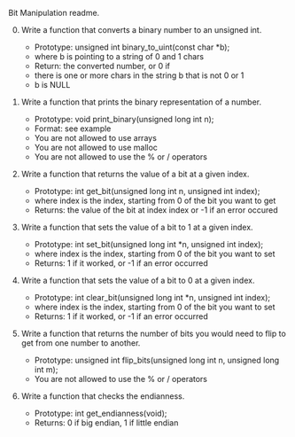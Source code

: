 Bit Manipulation readme.

0. Write a function that converts a binary number to an unsigned int.
	* Prototype: unsigned int binary_to_uint(const char *b);
	* where b is pointing to a string of 0 and 1 chars
	* Return: the converted number, or 0 if
	* there is one or more chars in the string b that is not 0 or 1
	* b is NULL

1. Write a function that prints the binary representation of a number.
	* Prototype: void print_binary(unsigned long int n);
	* Format: see example
	* You are not allowed to use arrays
	* You are not allowed to use malloc
	* You are not allowed to use the % or / operators

2. Write a function that returns the value of a bit at a given index.
	* Prototype: int get_bit(unsigned long int n, unsigned int index);
	* where index is the index, starting from 0 of the bit you want to get
	* Returns: the value of the bit at index index or -1 if an error occured

3. Write a function that sets the value of a bit to 1 at a given index.
	* Prototype: int set_bit(unsigned long int *n, unsigned int index);
	* where index is the index, starting from 0 of the bit you want to set
	* Returns: 1 if it worked, or -1 if an error occurred

4. Write a function that sets the value of a bit to 0 at a given index.
	* Prototype: int clear_bit(unsigned long int *n, unsigned int index);
	* where index is the index, starting from 0 of the bit you want to set
	* Returns: 1 if it worked, or -1 if an error occurred

5. Write a function that returns the number of bits you would need to flip to get from one number to another.
	* Prototype: unsigned int flip_bits(unsigned long int n, unsigned long int m);
	* You are not allowed to use the % or / operators

6. Write a function that checks the endianness.
	* Prototype: int get_endianness(void);
	* Returns: 0 if big endian, 1 if little endian
